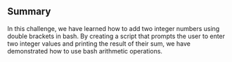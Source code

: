 ## Summary

In this challenge, we have learned how to add two integer numbers using double brackets in bash. By creating a script that prompts the user to enter two integer values and printing the result of their sum, we have demonstrated how to use bash arithmetic operations.
